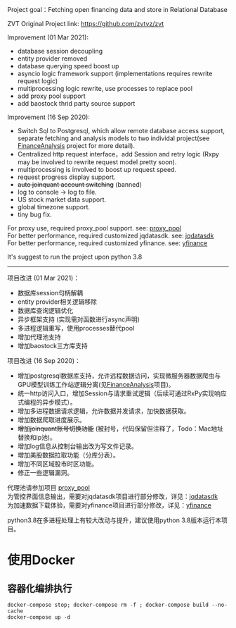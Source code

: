 Project goal：Fetching open financing data and store in Relational Database

ZVT Original Project link: https://github.com/zvtvz/zvt


Improvement (01 Mar 2021):
* database session decoupling
* entity provider removed
* database querying speed boost up
* asyncio logic framework support (implementations requires rewrite request logic)
* multiprocessing logic rewrite, use processes to replace pool
* add proxy pool support
* add baostock thrid party source support


Improvement (16 Sep 2020):
* Switch Sql to Postgresql, which allow remote database access support, separate fetching and analysis models to two individal project(see [FinanceAnalysis](https://github.com/doncat99/FinanceAnalysis) project for more detail).
* Centralized http request interface，add Session and retry logic (Rxpy may be involved to rewrite request model pretty soon).
* multiprocessing is involved to boost up request speed.
* request progress display support.
* ~~auto joinquant account switching~~ (banned)
* log to console -> log to file.
* US stock market data support.
* global timezone support.
* tiny bug fix.


For proxy use, required proxy_pool support. see: [proxy_pool](https://github.com/doncat99/proxy_pool)  
For better performance, required customized jqdatasdk. see: [jqdatasdk](https://github.com/doncat99/jqdatasdk)  
For better performance, required customized yfinance. see: [yfinance](https://github.com/doncat99/yfinance)

It's suggest to run the project upon python 3.8

------------------------------------------------------------------------

项目改进 (01 Mar 2021)：
* 数据库session句柄解耦
* entity provider相关逻辑移除
* 数据库查询逻辑优化
* 异步框架支持 (实现需对函数进行async声明)
* 多进程逻辑重写，使用processes替代pool
* 增加代理池支持
* 增加baostock三方库支持


项目改进 (16 Sep 2020)：
* 增加postgresql数据库支持，允许远程数据访问，实现微服务器数据爬虫与GPU模型训练工作站逻辑分离(见[FinanceAnalysis](https://github.com/doncat99/FinanceAnalysis)项目)。
* 统一http访问入口，增加Session与请求重试逻辑（后续可通过RxPy实现响应式编程的异步模式）。
* 增加多进程数据请求逻辑，允许数据并发请求，加快数据获取。
* 增加数据爬取进度展示。
* ~~增加joinquant账号切换功能~~ (被封号，代码保留但注释了，Todo：Mac地址替换和ip池)。
* 增加log信息从控制台输出改为写文件记录。
* 增加美股数据拉取功能（分库分表）。
* 增加不同区域股市时区功能。
* 修正一些逻辑漏洞。  


代理池请参加项目 [proxy_pool](https://github.com/doncat99/proxy_pool)  
为管控界面信息输出，需要对jqdatasdk项目进行部分修改，详见：[jqdatasdk](https://github.com/doncat99/jqdatasdk)  
为加速数据下载体验，需要对yfinance项目进行部分修改，详见：[yfinance](https://github.com/doncat99/yfinance)

python3.8在多进程处理上有较大改动与提升，建议使用python 3.8版本运行本项目。


# 使用Docker

## 容器化编排执行
```
docker-compose stop; docker-compose rm -f ; docker-compose build --no-cache
docker-compose up -d
```